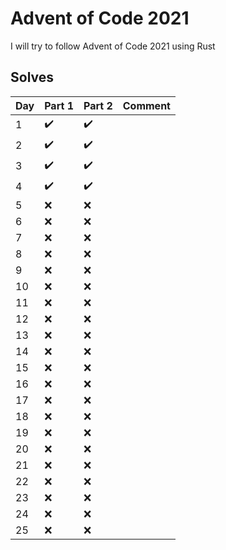 Advent of Code 2021
===================

I will  try to follow Advent of Code 2021 using Rust

Solves
------

| Day | Part 1 | Part 2 |  Comment |
| --- | --- | --- | --- |
|   1  | :heavy_check_mark: | :heavy_check_mark: |  |
|   2  | :heavy_check_mark: | :heavy_check_mark: |  |
|   3  | :heavy_check_mark: | :heavy_check_mark: |  |
|   4  | :heavy_check_mark: | :heavy_check_mark: |  |
|   5  | :x: | :x: |  |
|   6  | :x: | :x: |  |
|   7  | :x: | :x: |  |
|   8  | :x: | :x: |  |
|   9  | :x: | :x: |  |
|  10  | :x: | :x: |  |
|  11  | :x: | :x: |  |
|  12  | :x: | :x: |  |
|  13  | :x: | :x: |  |
|  14  | :x: | :x: |  |
|  15  | :x: | :x: |  |
|  16  | :x: | :x: |  |
|  17  | :x: | :x: |  |
|  18  | :x: | :x: |  |
|  19  | :x: | :x: |  |
|  20  | :x: | :x: |  |
|  21  | :x: | :x: |  |
|  22  | :x: | :x: |  |
|  23  | :x: | :x: |  |
|  24  | :x: | :x: |  |
|  25  | :x: | :x: |  |
